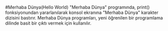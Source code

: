 #Merhaba Dünya(Hello World)
"Merhaba Dünya" programında, print() fonksiyonundan yararlanılarak konsol ekranına "Merhaba Dünya" karakter dizisini bastırır. Merhaba Dünya programları, yeni öğrenilen bir programlama dilinde basit bir çıktı vermek için kullanılır.

